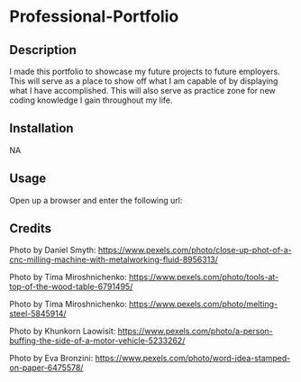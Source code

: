 # Professional-Portfolio

## Description

I made this portfolio to showcase my future projects to future employers. This will serve as a place to show off what I am capable of by displaying what I have accomplished. This will also serve as practice zone for new coding knowledge I gain throughout my life.

## Installation

NA

## Usage

Open up a browser and enter the following url:


## Credits

Photo by Daniel Smyth: https://www.pexels.com/photo/close-up-phot-of-a-cnc-milling-machine-with-metalworking-fluid-8956313/

Photo by Tima Miroshnichenko: https://www.pexels.com/photo/tools-at-top-of-the-wood-table-6791495/

Photo by Tima Miroshnichenko: https://www.pexels.com/photo/melting-steel-5845914/

Photo by Khunkorn Laowisit: https://www.pexels.com/photo/a-person-buffing-the-side-of-a-motor-vehicle-5233262/

Photo by Eva Bronzini: https://www.pexels.com/photo/word-idea-stamped-on-paper-6475578/